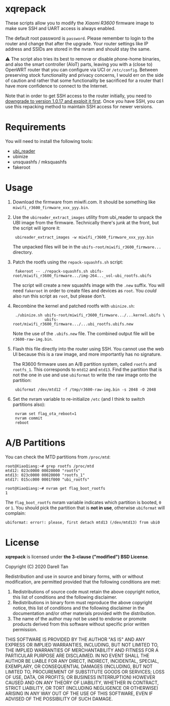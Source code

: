 xqrepack
=========

These scripts allow you to modify the *Xiaomi R3600* firmware image to make sure SSH and UART access is always enabled.

The default root password is `password`. Please remember to login to the router and change that after the upgrade. Your router settings like IP address and SSIDs are stored in the nvram and should stay the same.

⚠ The script also tries its best to remove or disable phone-home binaries, and also the smart controller (AIoT) parts, leaving you with a (close to) OpenWRT router that you can configure via UCI or `/etc/config`.
Between preserving stock functionality and privacy concerns, I would err on the side of caution and rather that some functionality be sacrificed for a router that I have more confidence to connect to the Internet.

Note that in order to get SSH access to the router initially, you need to [downgrade to version 1.0.17 and exploit it first](https://forum.openwrt.org/t/adding-openwrt-support-for-ax3600/55049/123).
Once you have SSH, you can use this repacking method to maintain SSH access for newer versions.

Requirements
==============

You will need to install the following tools:

- [ubi_reader](https://github.com/jrspruitt/ubi_reader)
- ubinize
- unsquashfs / mksquashfs
- fakeroot

Usage
=======

1. Download the firmware from miwifi.com.
   It should be something like `miwifi_r3600_firmware_xxx_yyy.bin`.

2. Use the `ubireader_extract_images` utility from ubi_reader to unpack the UBI image from the firmware.
   Technically there's junk at the front, but the script will ignore it:

        ubireader_extract_images -w miwifi_r3600_firmware_xxx_yyy.bin

    The unpacked files will be in the `ubifs-root/miwifi_r3600_firmware...` directory.

3. Patch the rootfs using the `repack-squashfs.sh` script:

        fakeroot -- ./repack-squashfs.sh ubifs-root/miwifi_r3600_firmware.../img-264..._vol-ubi_rootfs.ubifs

   The script will create a new	squashfs image with the `.new` suffix.
   You will need `fakeroot` in order to create files and devices as `root`. You _could_ also run this script as `root`, but please don't.

4. Recombine the kernel and patched rootfs with `ubinize.sh`:

        ./ubinize.sh ubifs-root/miwifi_r3600_firmware.../...kernel.ubifs \
                     ubifs-root/miwifi_r3600_firmware.../...ubi_rootfs.ubifs.new

   Note the use of the `.ubifs.new` file.
   The combined output file will be `r3600-raw-img.bin`.

5. Flash this file directly into the router using SSH.
   You cannot use the web UI because this is a raw image, and more importantly has no signature.

   The R3600 firmware uses an A/B partition system, called `rootfs` and `rootfs_1`. This corresponds to `mtd12` and `mtd13`. Find the partition that is not the one in use and use `ubiformat` to write the raw image onto the partition:

        ubiformat /dev/mtd12 -f /tmp/r3600-raw-img.bin -s 2048 -O 2048

6. Set the nvram variable to re-initialize `/etc` (and I think to switch partitions also):

        nvram set flag_ota_reboot=1
        nvram commit
        reboot


A/B Partitions
===============

You can check the MTD partitions from `/proc/mtd`:

```
root@XiaoQiang:~# grep rootfs /proc/mtd
mtd12: 023c0000 00020000 "rootfs"
mtd13: 023c0000 00020000 "rootfs_1"
mtd17: 015cc000 0001f000 "ubi_rootfs"

root@XiaoQiang:~# nvram get flag_boot_rootfs
1
```

The `flag_boot_rootfs` nvram variable indicates which partition is booted, `0` or `1`.
You should pick the partition that is **not in use**, otherwise `ubiformat` will complain:

    ubiformat: error!: please, first detach mtd13 (/dev/mtd13) from ubi0


License
=========

**xqrepack** is licensed under **the 3-clause ("modified") BSD License**.

Copyright (C) 2020 Darell Tan

Redistribution and use in source and binary forms, with or without
modification, are permitted provided that the following conditions
are met:

1. Redistributions of source code must retain the above copyright
   notice, this list of conditions and the following disclaimer.
2. Redistributions in binary form must reproduce the above copyright
   notice, this list of conditions and the following disclaimer in the
   documentation and/or other materials provided with the distribution.
3. The name of the author may not be used to endorse or promote products
   derived from this software without specific prior written permission.

THIS SOFTWARE IS PROVIDED BY THE AUTHOR "AS IS" AND ANY EXPRESS OR
IMPLIED WARRANTIES, INCLUDING, BUT NOT LIMITED TO, THE IMPLIED WARRANTIES
OF MERCHANTABILITY AND FITNESS FOR A PARTICULAR PURPOSE ARE DISCLAIMED.
IN NO EVENT SHALL THE AUTHOR BE LIABLE FOR ANY DIRECT, INDIRECT,
INCIDENTAL, SPECIAL, EXEMPLARY, OR CONSEQUENTIAL DAMAGES (INCLUDING, BUT
NOT LIMITED TO, PROCUREMENT OF SUBSTITUTE GOODS OR SERVICES; LOSS OF USE,
DATA, OR PROFITS; OR BUSINESS INTERRUPTION) HOWEVER CAUSED AND ON ANY
THEORY OF LIABILITY, WHETHER IN CONTRACT, STRICT LIABILITY, OR TORT
(INCLUDING NEGLIGENCE OR OTHERWISE) ARISING IN ANY WAY OUT OF THE USE OF
THIS SOFTWARE, EVEN IF ADVISED OF THE POSSIBILITY OF SUCH DAMAGE.

